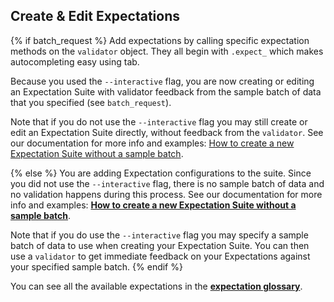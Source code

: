 ## Create & Edit Expectations

{% if batch_request %}
Add expectations by calling specific expectation methods on the `validator` object. They all begin with `.expect_` which makes autocompleting easy using tab.

Because you used the `--interactive` flag, you are now creating or editing an Expectation Suite with validator feedback from the sample batch of data that you specified (see `batch_request`).

Note that if you do not use the `--interactive` flag you may still create or edit an Expectation Suite directly, without feedback from the `validator`. See our documentation for more info and examples: [How to create a new Expectation Suite without a sample batch](https://docs.greatexpectations.io/en/latest/guides/how_to_guides/creating_and_editing_expectations/how_to_create_a_new_expectation_suite_without_a_sample_batch.html).

{% else %}
You are adding Expectation configurations to the suite. Since you did not use the `--interactive` flag, there is no sample batch of data and no validation happens during this process. See our documentation for more info and examples: **[How to create a new Expectation Suite without a sample batch](https://docs.greatexpectations.io/en/latest/guides/how_to_guides/creating_and_editing_expectations/how_to_create_a_new_expectation_suite_without_a_sample_batch.html)**.

Note that if you do use the `--interactive` flag you may specify a sample batch of data to use when creating your Expectation Suite. You can then use a `validator` to get immediate feedback on your Expectations against your specified sample batch.
{% endif %}

You can see all the available expectations in the **[expectation glossary](https://docs.greatexpectations.io/en/latest/reference/glossary_of_expectations.html?utm_source=notebook&utm_medium=create_expectations)**.
